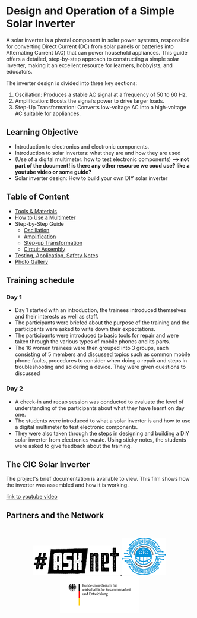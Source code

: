# Design and Operation of a Simple Solar Inverter

A solar inverter is a pivotal component in solar power systems, responsible for converting Direct Current (DC) from solar panels or batteries into Alternating Current (AC) that can power household appliances. This guide offers a detailed, step-by-step approach to constructing a simple solar inverter, making it an excellent resource for learners, hobbyists, and educators.

The inverter design is divided into three key sections:

1. Oscillation: Produces a stable AC signal at a frequency of 50 to 60 Hz.
2. Amplification: Boosts the signal’s power to drive larger loads.
3. Step-Up Transformation: Converts low-voltage AC into a high-voltage AC
suitable for appliances.

## Learning Objective 

+ Introduction to electronics and electronic components.
+ Introduction to solar inverters: what they are and how they are used
+ (Use of a digital multimeter: how to test electronic components) __--> not part of the document! is there any other resource we coud use? like a youtube video or some guide?__
+ Solar inverter design: How to build your own DIY solar inverter

## Table of Content

+ [Tools & Materials](/tools_materials.md)
+ [How to Use a Multimeter](https://www.sciencebuddies.org/science-fair-projects/references/how-to-use-a-multimeter)
+ Step-by-Step Guide
  + [Oscillation](/oscillation.md)
  + [Amplification](/amplification.md)
  + [Step-up Transformation](/transformation.md)
  + [Circuit Assembly](/circuit_assembly.md)
+ [Testing, Application, Safety Notes](/testing_application_safety.md)
+ [Photo Gallery](/photo_gallery.md)


## Training schedule 
### Day 1
+ Day 1 started with an introduction, the trainees introduced themselves and their interests as well as staff.
+ The participants were briefed about the purpose of the training and the participants were asked to write down their expectations.
+ The participants were introduced to basic tools for repair and were taken through the various types of mobile phones and its parts. 
+ The 16 women trainees were then grouped into 3 groups, each consisting of 5 members and discussed topics such as common mobile phone faults, procedures to consider when doing a repair and steps in troubleshooting and soldering a device. They were given questions to discussed 

### Day 2
+ A check-in and recap session was conducted to evaluate the level of understanding of the participants about what they have learnt on day one.
+ The students were introduced to what a solar inverter is and how to use a digital multimeter to test electronic components.
+ They were also taken through the steps in designing and building a DIY solar inverter from electronics waste.
Using sticky notes, the students were asked to give feedback about the training.


## The CIC Solar Inverter

The project's brief documentation is available to view. This film shows how the inverter was assembled and how it is working.

[link to youtube video]()


## Partners and the Network
<br>

<p align="center"; width="100%">
 <a href="https://asknet.community/"> <img height="80" src="materials/images/asknet-logo.png" alt="ASKnet Logo"/> </a>
 <a href="https://www.cictech.online/"> <img height="100" src="materials/images/09-CIC-logo.jpg" alt="CIC Logo"/> </a> 
  <a href="https://www.bmz.de/en"> <img height="100" src="materials/images/BMZ_Logo.svg.png" alt="BMZ Logo"/> </a> 
</p>
